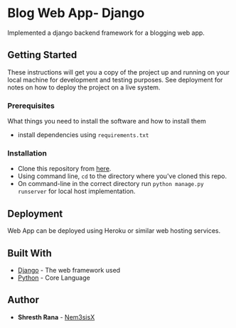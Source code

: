 # Blog Web App- Django

Implemented a django backend framework for a blogging web app.

## Getting Started

These instructions will get you a copy of the project up and running on your local machine for development and testing purposes. See deployment for notes on how to deploy the project on a live system.

### Prerequisites

What things you need to install the software and how to install them

  * install dependencies using `requirements.txt `

### Installation

  * Clone this repository from [here](https://github.com/Nem3sisX/blog-website.git).
  * Using command line, `cd` to the directory where you've cloned this repo.
  * On command-line in the correct directory run `python manage.py runserver` for local host implementation.

## Deployment

Web App can be deployed using Heroku or similar web hosting services.

## Built With

  * [Django](https://www.djangoproject.com/) - The web framework used
  * [Python](https://www.python.org/) - Core Language

## Author

* **Shresth Rana** - [Nem3sisX](https://github.com/Nem3sisX)

